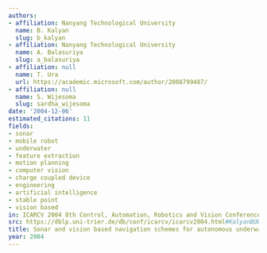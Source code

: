 ```yaml
---
authors:
- affiliation: Nanyang Technological University
  name: B. Kalyan
  slug: b_kalyan
- affiliation: Nanyang Technological University
  name: A. Balasuriya
  slug: a_balasuriya
- affiliation: null
  name: T. Ura
  url: https://academic.microsoft.com/author/2008799487/
- affiliation: null
  name: S. Wijesoma
  slug: sardha_wijesoma
date: '2004-12-06'
estimated_citations: 11
fields:
- sonar
- mobile robot
- underwater
- feature extraction
- motion planning
- computer vision
- charge coupled device
- engineering
- artificial intelligence
- stable point
- vision based
in: ICARCV 2004 8th Control, Automation, Robotics and Vision Conference, 2004.
src: https://dblp.uni-trier.de/db/conf/icarcv/icarcv2004.html#KalyanBUW04
title: Sonar and vision based navigation schemes for autonomous underwater vehicles
year: 2004
---
```

